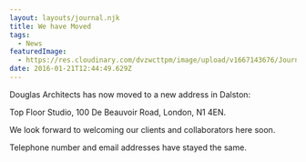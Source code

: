 ```yaml
---
layout: layouts/journal.njk
title: We have Moved
tags:
  - News
featuredImage:
  - https://res.cloudinary.com/dvzwcttpm/image/upload/v1667143676/Journals/douglas_architects_dalston_hackney_oybqj1.jpg
date: 2016-01-21T12:44:49.629Z
---
```

Douglas Architects has now moved to a new address in Dalston:

Top Floor Studio, 100 De Beauvoir Road, London, N1 4EN.

We look forward to welcoming our clients and collaborators here soon.

Telephone number and email addresses have stayed the same.